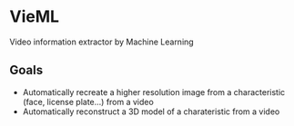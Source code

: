 # VieML
Video information extractor by Machine Learning

## Goals
- Automatically recreate a higher resolution image from a characteristic (face, license plate...) from a video
- Automatically reconstruct a 3D model of a charateristic from a video
